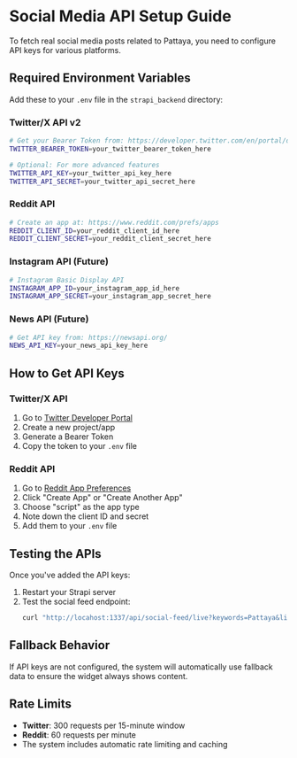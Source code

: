 # Social Media API Setup Guide

To fetch real social media posts related to Pattaya, you need to configure API keys for various platforms.

## Required Environment Variables

Add these to your `.env` file in the `strapi_backend` directory:

### Twitter/X API v2
```bash
# Get your Bearer Token from: https://developer.twitter.com/en/portal/dashboard
TWITTER_BEARER_TOKEN=your_twitter_bearer_token_here

# Optional: For more advanced features
TWITTER_API_KEY=your_twitter_api_key_here
TWITTER_API_SECRET=your_twitter_api_secret_here
```

### Reddit API
```bash
# Create an app at: https://www.reddit.com/prefs/apps
REDDIT_CLIENT_ID=your_reddit_client_id_here
REDDIT_CLIENT_SECRET=your_reddit_client_secret_here
```

### Instagram API (Future)
```bash
# Instagram Basic Display API
INSTAGRAM_APP_ID=your_instagram_app_id_here
INSTAGRAM_APP_SECRET=your_instagram_app_secret_here
```

### News API (Future)
```bash
# Get API key from: https://newsapi.org/
NEWS_API_KEY=your_news_api_key_here
```

## How to Get API Keys

### Twitter/X API
1. Go to [Twitter Developer Portal](https://developer.twitter.com/en/portal/dashboard)
2. Create a new project/app
3. Generate a Bearer Token
4. Copy the token to your `.env` file

### Reddit API
1. Go to [Reddit App Preferences](https://www.reddit.com/prefs/apps)
2. Click "Create App" or "Create Another App"
3. Choose "script" as the app type
4. Note down the client ID and secret
5. Add them to your `.env` file

## Testing the APIs

Once you've added the API keys:

1. Restart your Strapi server
2. Test the social feed endpoint:
   ```bash
   curl "http://locahost:1337/api/social-feed/live?keywords=Pattaya&limit=5"
   ```

## Fallback Behavior

If API keys are not configured, the system will automatically use fallback data to ensure the widget always shows content.

## Rate Limits

- **Twitter**: 300 requests per 15-minute window
- **Reddit**: 60 requests per minute
- The system includes automatic rate limiting and caching
